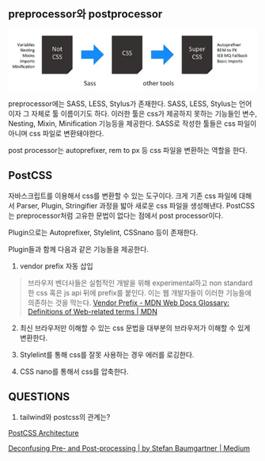 ## preprocessor와 postprocessor

![alt text](FE-WEB/html+css/preprocessor-postprocessor/image-1.png)

preprocessor에는 SASS, LESS, Stylus가 존재한다. SASS, LESS, Stylus는 언어이자 그 자체로 툴 이름이기도 하다. 이러한 툴은 css가 제공하지 못하는 기능들인 변수, Nesting, Mixin, Minification 기능등을 제공한다. SASS로 작성한 툴들은 css 파일이 아니며 css 파일로 변환돼야한다.

post processor는 autoprefixer, rem to px 등 css 파일을 변환하는 역할을 한다.

## PostCSS

자바스크립트를 이용해서 css를 변환할 수 있는 도구이다. 크게 기존 css 파일에 대해서 Parser, Plugin, Stringifier 과정을 밟아 새로운 css 파일을 생성해낸다. PostCSS는 preprocessor처럼 고유한 문법이 없다는 점에서 post processor이다.

Plugin으로는 Autoprefixer, Stylelint, CSSnano 등이 존재한다.

Plugin들과 함께 다음과 같은 기능들을 제공한다.

1. vendor prefix 자동 삽입

> 브라우저 벤더사들은 실험적인 개발을 위해 experimental하고 non standard한 css 혹은 js api 뒤에 prefix를 붙인다. 이는 웹 개발자들이 이러한 기능들에 의존하는 것을 막는다. [Vendor Prefix - MDN Web Docs Glossary: Definitions of Web-related terms | MDN](https://developer.mozilla.org/en-US/docs/Glossary/Vendor_Prefix)

2. 최신 브라우저만 이해할 수 있는 css 문법을 대부분의 브라우저가 이해할 수 있게 변환한다.

3. Stylelint를 통해 css를 잘못 사용하는 경우 에러를 로깅한다.

4. CSS nano를 통해서 css를 압축한다.

## QUESTIONS

1. tailwind와 postcss의 관계는?

[PostCSS Architecture](https://postcss.org/docs/postcss-architecture#core-structures)

[Deconfusing Pre- and Post-processing | by Stefan Baumgartner | Medium](https://medium.com/@ddprrt/deconfusing-pre-and-post-processing-d68e3bd078a3)
